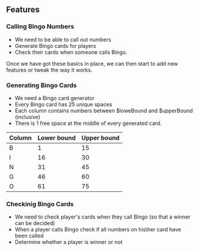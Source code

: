 ## Features

### Calling BIngo Numbers
- We need to be able to call out numbers
- Generate Bingo cards for players
- Check their cards when someone calls Bingo.

Once we have got these basics in place, we can then start to add new features
or tweak the way it works. 

### Generating Bingo Cards
- We need a Bingo card generator
- Every Bingo card has 25 unique spaces
- Each column contains numbers between $loweBound and $upperBound (inclusive)
- There is 1 free space at the middle of every generated card.

| Column | Lower bound | Upper bound |
| - | -- | -- |
| B |  1 | 15 |
| I | 16 | 30 |
| N | 31 | 45 |
| G | 46 | 60 |
| O | 61 | 75 |

### Checkinig Bingo Cards
- We need to check player's cards when they call Bingo (so that a winner can be decided)
- When a player calls Bingo check if all numbers on his\her card have been called
- Determine whether a player is winner or not
